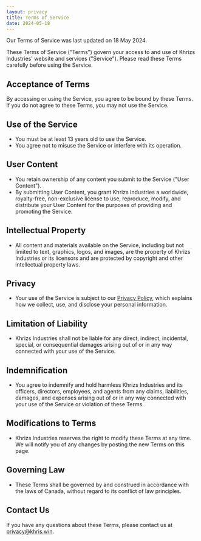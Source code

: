 ```yaml
---
layout: privacy
title: Terms of Service
date: 2024-05-18
---
```

Our Terms of Service was last updated on 18 May 2024.

These Terms of Service ("Terms") govern your access to and use of Khrizs Industries' website and services ("Service"). Please read these Terms carefully before using the Service.

## Acceptance of Terms
By accessing or using the Service, you agree to be bound by these Terms. If you do not agree to these Terms, you may not use the Service.

## Use of the Service
- You must be at least 13 years old to use the Service.
- You agree not to misuse the Service or interfere with its operation.

## User Content

- You retain ownership of any content you submit to the Service ("User Content").
- By submitting User Content, you grant Khrizs Industries a worldwide, royalty-free, non-exclusive license to use, reproduce, modify, and distribute your User Content for the purposes of providing and promoting the Service.

## Intellectual Property
- All content and materials available on the Service, including but not limited to text, graphics, logos, and images, are the property of Khrizs Industries or its licensors and are protected by copyright and other intellectual property laws.

## Privacy
- Your use of the Service is subject to our [Privacy Policy](https://khris.win/privacy), which explains how we collect, use, and disclose your personal information.

## Limitation of Liability
- Khrizs Industries shall not be liable for any direct, indirect, incidental, special, or consequential damages arising out of or in any way connected with your use of the Service.

## Indemnification
- You agree to indemnify and hold harmless Khrizs Industries and its officers, directors, employees, and agents from any claims, liabilities, damages, and expenses arising out of or in any way connected with your use of the Service or violation of these Terms.

## Modifications to Terms
- Khrizs Industries reserves the right to modify these Terms at any time. We will notify you of any changes by posting the new Terms on this page.

## Governing Law
- These Terms shall be governed by and construed in accordance with the laws of Canada, without regard to its conflict of law principles.

## Contact Us
If you have any questions about these Terms, please contact us at [privacy@khris.win](mailto:privacy@khris.win).
